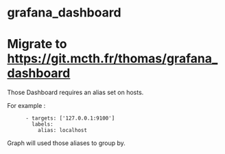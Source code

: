 # grafana_dashboard

# Migrate to https://git.mcth.fr/thomas/grafana_dashboard


Those Dashboard requires an alias set on hosts.

For example : 
```
      - targets: ['127.0.0.1:9100']
        labels:
          alias: localhost
``` 

Graph will used those aliases to group by. 
